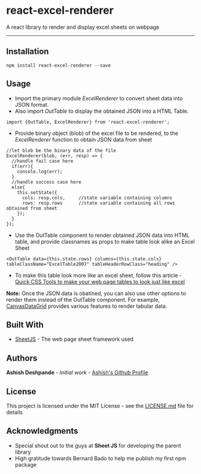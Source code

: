 # react-excel-renderer
A react library to render and display excel sheets on webpage

---

## Installation

```
npm install react-excel-renderer --save
```

## Usage
* Import the primary module *ExcelRenderer* to convert sheet data into JSON format. 
* Also import *OutTable* to display the obtained JSON into a HTML Table.
```
import {OutTable, ExcelRenderer} from 'react-excel-renderer';
```
* Provide binary object (blob) of the excel file to be rendered, to the *ExcelRenderer* function to obtain JSON data from sheet
```
//let blob be the binary data of the file
ExcelRenderer(blob, (err, resp) => {
  //handle fail case here
  if(err){
    console.log(err);            
  }
  //handle success case here
  else{
    this.setState({
      cols: resp.cols,     //state variable containing columns 
      rows: resp.rows      //state variable containing all rows obtained from sheet  
    });
  }
}); 
```
* Use the OutTable component to render obtained JSON data into HTML table, and provide classnames as props to make table look alike an Excel Sheet
```
<OutTable data={this.state.rows} columns={this.state.cols} tableClassName="ExcelTable2007" tableHeaderRowClass="heading" />
```
* To make this table look more like an excel sheet, follow this article - [Quick CSS Tools to make your web page tables to look just like excel](https://www.cogniview.com/articles-resources/quick-css-tools-for-making-your-web-tables-look-just-like-excel)


**Note:** Once the JSON data is obatined, you can also use other options to render them instead of the OutTable component. For example, [CanvasDataGrid](https://github.com/TonyGermaneri/canvas-datagrid) provides various features to render tabular data.


## Built With
* [SheetJS](https://github.com/SheetJS/js-xlsx) - The web page sheet framework used


## Authors
**Ashish Deshpande** - *Initial work* - [Ashish's Github Profile](https://github.com/ashishd751)

## License
This project is licensed under the MIT License - see the [LICENSE.md](https://github.com/ashishd751/react-excel-renderer/blob/master/LICENSE) file for details

## Acknowledgments
* Special shout out to the guys at **Sheet JS** for developing the parent library
* High gratitude towards Bernard Bado to help me publish my first npm package

